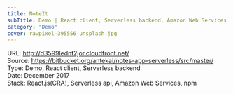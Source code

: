 ```yaml
---
title: NoteIt
subTitle: Demo | React client, Serverless backend, Amazon Web Services
category: "Demo"
cover: rawpixel-395556-unsplash.jpg
---
```


URL: http://d3599lednt2jor.cloudfront.net/  
Source: https://bitbucket.org/antekai/notes-app-serverless/src/master/  
Type: Demo, React client, Serverless backend  
Date: December 2017  
Stack: React.js(CRA), Serverless api, Amazon Web Services, npm
